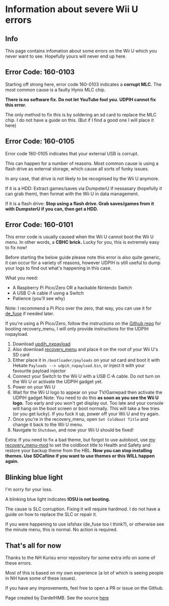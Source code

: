 # Information about severe Wii U errors

## Info

This page contains infomation about some errors on the Wii U which you never want to see. Hopefully yours will never end up here.

## Error Code: 160-0103

Starting off strong here, error code 160-0103 indicates a **corrupt MLC.**
The most common cause is a faulty Hynix MLC chip.

**There is no software fix. Do not let YouTube fool you. UDPIH cannot fix this error.**

The only method to fix this is by soldering an sd card to replace the MLC chip. I do not have a guide on this. (But if I find a good one I will place it here)

## Error Code: 160-0105

Error code 160-0105 indicates that your external USB is corrupt.

This can happen for a number of reasons. Most common cause is using a flash drive as external storage, which cause all sorts of funky issues.

In any case, that drive is not likely to be recognised by the Wii U anymore.

If it is a HDD: Extract games/saves via DumpsterU if nessasary (hopefully it can grab them), then format with the Wii U in data management.

If it is a flash drive: **Stop using a flash drive. Grab saves/games from it with DumpsterU if you can, then get a HDD.**

## Error Code: 160-0101

This error code is usually caused when the Wii U cannot boot the Wii U menu. In other words, a **CBHC brick.**
Lucky for you, this is extremely easy to fix now!

Before starting the below guide please note this error is also quite generic, it can occur for a variety of reasons, however UDPIH is still useful to dump your logs to find out what's happening in this case.

What you need:
- A Raspberry Pi Pico/Zero OR a hackable Nintendo Switch
- A USB C-A cable if using a Switch
- Patience (you'll see why)

Note: I recommend a Pi Pico over the zero, that way, you can use it for [de_fuse](https://lazr1026.github.io/unbrick/#/) if needed later.

If you're using a Pi Pico/Zero, follow the instructions on the [Github repo](https://github.com/GaryOderNichts/udpih#instructions) for booting recovery_menu, I will only provide instructions for the UDPIH nxpayload.

1. Download [updih_nxpayload](https://github.com/GaryOderNichts/udpih_nxpayload/releases/latest)
2. Also download [recovery_menu](https://github.com/GaryOderNichts/recovery_menu/releases/latest) and place it on the root of your Wii U's SD card
3. Either place it in `/bootloader/payloads` on your sd card and boot it with Hekate `Payloads --> udpih_nxpayload.bin`, or inject it with your favourite payload injector
4. Connect your Switch to the Wii U with a USB C-A cable. Do not turn on the Wii U or activate the UDPIH gadget yet.
5. Power on your Wii U
6. Wait for the Wii U logo to appear on your TV/Gamepad then activate the UDPIH gadget
Note: You need to do this **as soon as you see the Wii U logo.** Too early and you won't get display out. Too late and your console will hang on the boot screen or boot normally. This will take a few tries (or you get lucky). If you fuck it up, power off your Wii U and try again.
7. Once you're in the recovery_menu, open `Set Coldboot Title` and change it back to the Wii U menu.
8. Navigate to `Shutdown`, and now your Wii U should be fixed!

Extra: If you need to fix a bad theme, but forgot to use autoboot, use [my recovery_menu-mod](https://github.com/DardelHMB/recovery_menu-mod/releases/download/1.2/recovery_menu) to set the coldboot title to Health and Safety and restore your backup theme from the HBL. **Now you can stop installing themes. Use SDCafiine if you want to use themes or this WILL happen again.**

## Blinking blue light

I'm sorry for your loss.

A blinking blue light indicates **IOSU is not booting.**

The cause is SLC corruption. Fixing it will require hardmod. I do not have a guide on how to replace the SLC or repair it.

If you were happening to use isfshax (de_fuse too I think?), or otherwise see the minute menu, this is normal. No action is required.


## That's all for now
Thanks to the NH Kurisu error repository for some extra info on some of these errors.

Most of this is based on my own experience (a lot of which is seeing people in NH have some of these issues).

If you have any improvements, feel free to open a PR or issue on the Github.

Page created by DardelHMB. See the source [here](https://github.com/DardelHMB/wiiuerrorinfo)
